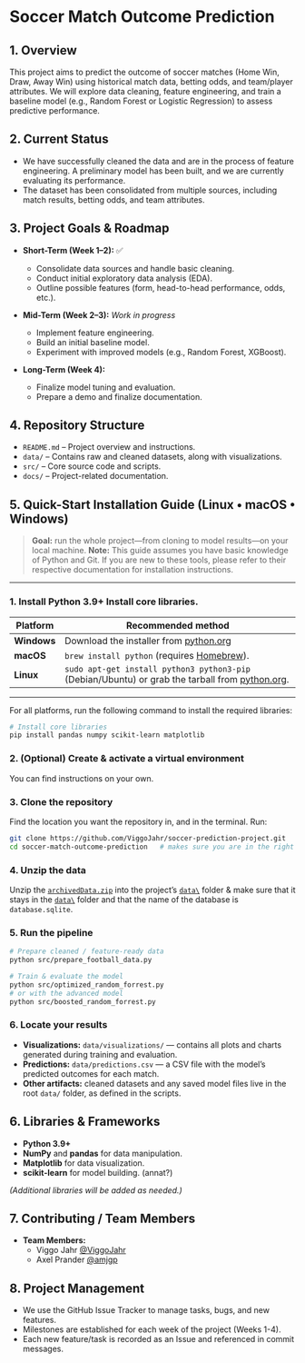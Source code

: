 # Soccer Match Outcome Prediction

## 1. Overview
This project aims to predict the outcome of soccer matches (Home Win, Draw, Away Win) using historical match data, betting odds, and team/player attributes. We will explore data cleaning, feature engineering, and train a baseline model (e.g., Random Forest or Logistic Regression) to assess predictive performance.

## 2. Current Status
- We have successfully cleaned the data and are in the process of feature engineering. A preliminary model has been built, and we are currently evaluating its performance.
- The dataset has been consolidated from multiple sources, including match results, betting odds, and team attributes. 
## 3. Project Goals & Roadmap
- **Short-Term (Week 1–2):** ✅
  - Consolidate data sources and handle basic cleaning.  
  - Conduct initial exploratory data analysis (EDA).  
  - Outline possible features (form, head-to-head performance, odds, etc.).

- **Mid-Term (Week 2–3):**  *Work in progress*
  - Implement feature engineering.  
  - Build an initial baseline model.  
  - Experiment with improved models (e.g., Random Forest, XGBoost).

- **Long-Term (Week 4):**  
  - Finalize model tuning and evaluation.  
  - Prepare a demo and finalize documentation.


## 4. Repository Structure
- `README.md` – Project overview and instructions.  
- `data/` – Contains raw and cleaned datasets, along with visualizations.  
- `src/` – Core source code and scripts.  
- `docs/` – Project-related documentation.  

## 5. Quick-Start Installation Guide (Linux • macOS • Windows)

> **Goal:** run the whole project—from cloning to model results—on your local machine.
> **Note:** This guide assumes you have basic knowledge of Python and Git. If you are new to these tools, please refer to their respective documentation for installation instructions.
---

### 1. Install Python 3.9+ Install core libraries.

| Platform  | Recommended method |
|-----------|--------------------|
| **Windows** | Download the installer from [python.org](https://www.python.org/downloads/windows/) |
| **macOS**   | `brew install python` (requires [Homebrew](https://brew.sh)). |
| **Linux**   | `sudo apt-get install python3 python3-pip` (Debian/Ubuntu) or grab the tarball from [python.org](https://www.python.org). |
---

For all platforms, run the following command to install the required libraries:

```bash
# Install core libraries
pip install pandas numpy scikit-learn matplotlib
```


### 2. (Optional) Create & activate a virtual environment
You can find instructions on your own.

### 3. Clone the repository
Find the location you want the repository in, and in the terminal. Run: 

```bash
git clone https://github.com/ViggoJahr/soccer-prediction-project.git
cd soccer-match-outcome-prediction   # makes sure you are in the right location.
```

### 4. Unzip the data 
Unzip the [`archivedData.zip`](/data/archivedData.zip)
 into the project’s [`data\`](/data)
 folder & make sure that it stays in the [`data\`](/data) folder and that the name of the database is `database.sqlite`.

### 5. Run the pipeline

```bash
# Prepare cleaned / feature-ready data
python src/prepare_football_data.py

# Train & evaluate the model
python src/optimized_random_forrest.py
# or with the advanced model
python src/boosted_random_forrest.py
```

### 6. Locate your results

- **Visualizations:** `data/visualizations/` — contains all plots and charts generated during training and evaluation.  
- **Predictions:** `data/predictions.csv` — a CSV file with the model’s predicted outcomes for each match.  
- **Other artifacts:** cleaned datasets and any saved model files live in the root `data/` folder, as defined in the scripts.



## 6. Libraries & Frameworks
- **Python 3.9+**
- **NumPy** and **pandas** for data manipulation.
- **Matplotlib** for data visualization.
- **scikit-learn** for model building. (annat?)

*(Additional libraries will be added as needed.)*

## 7. Contributing / Team Members
- **Team Members:**
  - Viggo Jahr [@ViggoJahr](https://github.com/ViggoJahr)
  - Axel Prander [@amjgp](https://github.com/amjgp)

## 8. Project Management
- We use the GitHub Issue Tracker to manage tasks, bugs, and new features.
- Milestones are established for each week of the project (Weeks 1-4).
- Each new feature/task is recorded as an Issue and referenced in commit messages.
